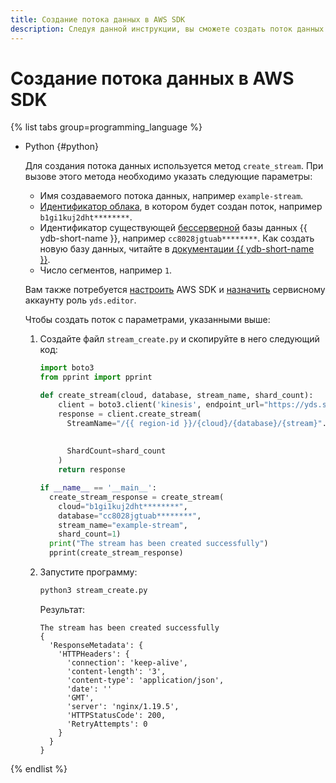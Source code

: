 ```yaml
---
title: Создание потока данных в AWS SDK
description: Следуя данной инструкции, вы сможете создать поток данных в AWS SDK.
---
```


# Создание потока данных в AWS SDK

{% list tabs group=programming_language %}

- Python {#python}

  Для создания потока данных используется метод `create_stream`. При вызове этого метода необходимо указать следующие параметры:
  * Имя создаваемого потока данных, например `example-stream`.
  * [Идентификатор облака](../../../resource-manager/operations/cloud/get-id.md), в котором будет создан поток, например `b1gi1kuj2dht********`.
  * Идентификатор существующей [бессерверной](../../../ydb/pricing/serverless.md) базы данных {{ ydb-short-name }}, например `cc8028jgtuab********`. Как создать новую базу данных, читайте в [документации {{ ydb-short-name }}](../../../ydb/quickstart.md#create-db).
  * Число сегментов, например `1`.

  Вам также потребуется [настроить](prepare.md) AWS SDK и [назначить](../../../iam/operations/sa/assign-role-for-sa.md) сервисному аккаунту роль `yds.editor`.

  Чтобы создать поток с параметрами, указанными выше:

  1. Создайте файл `stream_create.py` и скопируйте в него следующий код:

     ```python
     import boto3
     from pprint import pprint

     def create_stream(cloud, database, stream_name, shard_count):
         client = boto3.client('kinesis', endpoint_url="https://yds.serverless.yandexcloud.net")
         response = client.create_stream(
           StreamName="/{{ region-id }}/{cloud}/{database}/{stream}".format(cloud=cloud,
                                                                         database=database,
                                                                         stream=stream_name),
           ShardCount=shard_count
         )
         return response

     if __name__ == '__main__':
       create_stream_response = create_stream(
         cloud="b1gi1kuj2dht********",
         database="cc8028jgtuab********",
         stream_name="example-stream",
         shard_count=1)
       print("The stream has been created successfully")
       pprint(create_stream_response)
     ```

  1. Запустите программу:

     ```bash
     python3 stream_create.py
     ```

     Результат:

     ```text
     The stream has been created successfully
     {
       'ResponseMetadata': {
         'HTTPHeaders': {
           'connection': 'keep-alive',
           'content-length': '3',
           'content-type': 'application/json',
           'date': ''
           'GMT',
           'server': 'nginx/1.19.5',
           'HTTPStatusCode': 200,
           'RetryAttempts': 0
         }
       }
     }
     ```

{% endlist %}